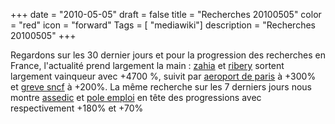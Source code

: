 +++
date = "2010-05-05"
draft = false
title = "Recherches 20100505"
color = "red"
icon = "forward"
Tags = [ "mediawiki"]
description = "Recherches 20100505"
+++

Regardons sur les 30 dernier jours et pour la progression des recherches
en France, l'actualité prend largement la main :
[zahia](http://www.imeji.fr/tags/zahia) et
[ribery](http://www.imeji.fr/tags/ribery) sortent largement vainqueur
avec +4700 %, suivit par [aeroport de
paris](http://www.imeji.fr/tags/aeroport%20de%20paris) à +300% et [greve
sncf](http://www.imeji.fr/tags/greve%20sncf) à +200%. La même recherche
sur les 7 derniers jours nous montre
[assedic](http://www.imeji.fr/tags/assedic) et [pole
emploi](http://www.imeji.fr/tags/pole%20emploi) en tête des progressions
avec respectivement +180% et +70%
